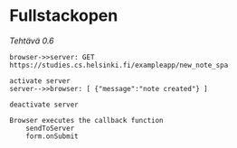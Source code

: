 # Fullstackopen

*Tehtävä 0.6*

    browser->>server: GET https://studies.cs.helsinki.fi/exampleapp/new_note_spa

    activate server
    server-->>browser: [ {"message":"note created"} ]

    deactivate server

    Browser executes the callback function 
        sendToServer
        form.onSubmit